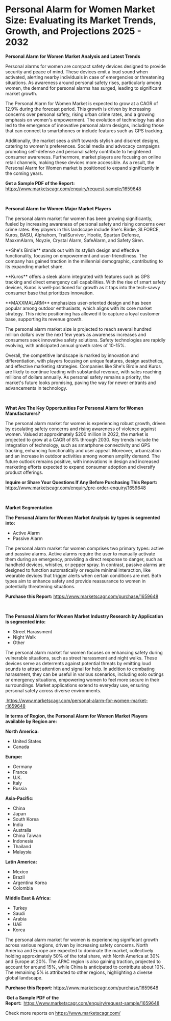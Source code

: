 <p><h1>Personal Alarm for Women Market Size: Evaluating its Market Trends, Growth, and Projections 2025 - 2032</h1></p><p><strong>Personal Alarm for Women Market Analysis and Latest Trends</strong></p>
<p><p>Personal alarms for women are compact safety devices designed to provide security and peace of mind. These devices emit a loud sound when activated, alerting nearby individuals in case of emergencies or threatening situations. As awareness around personal safety rises, particularly among women, the demand for personal alarms has surged, leading to significant market growth.</p><p>The Personal Alarm for Women Market is expected to grow at a CAGR of 12.9% during the forecast period. This growth is driven by increasing concerns over personal safety, rising urban crime rates, and a growing emphasis on women's empowerment. The evolution of technology has also led to the emergence of innovative personal alarm designs, including those that can connect to smartphones or include features such as GPS tracking.</p><p>Additionally, the market sees a shift towards stylish and discreet designs, catering to women's preferences. Social media and advocacy campaigns promoting self-defense and personal safety contribute to heightened consumer awareness. Furthermore, market players are focusing on online retail channels, making these devices more accessible. As a result, the Personal Alarm for Women market is positioned to expand significantly in the coming years.</p></p>
<p><strong>Get a Sample PDF of the Report:&nbsp;</strong> <a href="https://www.marketscagr.com/enquiry/request-sample/1659648?utm_campaign=2467&utm_medium=2&utm_source=Github&utm_content=ia&utm_term=04042025&utm_id=personal-alarm-for-women">https://www.marketscagr.com/enquiry/request-sample/1659648</a></p>
<p>&nbsp;</p>
<p><strong>Personal Alarm for Women Major Market Players</strong></p>
<p><p>The personal alarm market for women has been growing significantly, fueled by increasing awareness of personal safety and rising concerns over crime rates. Key players in this landscape include She's Birdie, SLFORCE, Kuros, BASU, Alphahom, TrailSurvivor, Hootie, Spartan Defense, MaxxmAlarm, Noyzie, Crystal Alarm, SafeAlarm, and Safety Siren.</p><p>**She's Birdie** stands out with its stylish design and effective functionality, focusing on empowerment and user-friendliness. The company has gained traction in the millennial demographic, contributing to its expanding market share.</p><p>**Kuros** offers a sleek alarm integrated with features such as GPS tracking and direct emergency call capabilities. With the rise of smart safety devices, Kuros is well-positioned for growth as it taps into the tech-savvy consumer base that prioritizes innovation.</p><p>**MAXXMALARM** emphasizes user-oriented design and has been popular among outdoor enthusiasts, which aligns with its core market strategy. This niche positioning has allowed it to capture a loyal customer base, supporting its revenue growth.</p><p>The personal alarm market size is projected to reach several hundred million dollars over the next few years as awareness increases and consumers seek innovative safety solutions. Safety technologies are rapidly evolving, with anticipated annual growth rates of 10-15%.</p><p>Overall, the competitive landscape is marked by innovation and differentiation, with players focusing on unique features, design aesthetics, and effective marketing strategies. Companies like She's Birdie and Kuros are likely to continue leading with substantial revenue, with sales reaching millions of dollars annually. As personal safety remains a priority, the market's future looks promising, paving the way for newer entrants and advancements in technology.</p></p>
<p>&nbsp;</p>
<p><strong>What Are The Key Opportunities For Personal Alarm for Women Manufacturers?</strong></p>
<p><p>The personal alarm market for women is experiencing robust growth, driven by escalating safety concerns and rising awareness of violence against women. Valued at approximately $200 million in 2022, the market is projected to grow at a CAGR of 8% through 2030. Key trends include the integration of technology, such as smartphone connectivity and GPS tracking, enhancing functionality and user appeal. Moreover, urbanization and an increase in outdoor activities among women amplify demand. The future outlook remains positive, with innovations in design and increased marketing efforts expected to expand consumer adoption and diversify product offerings.</p></p>
<p><strong>Inquire or Share Your Questions If Any Before Purchasing This Report:</strong> <a href="https://www.marketscagr.com/enquiry/pre-order-enquiry/1659648?utm_campaign=2467&utm_medium=2&utm_source=Github&utm_content=ia&utm_term=04042025&utm_id=personal-alarm-for-women">https://www.marketscagr.com/enquiry/pre-order-enquiry/1659648</a></p>
<p>&nbsp;</p>
<p><strong>Market Segmentation</strong></p>
<p><strong>The Personal Alarm for Women Market Analysis by types is segmented into:</strong></p>
<p><ul><li>Active Alarm</li><li>Passive Alarm</li></ul></p>
<p><p>The personal alarm market for women comprises two primary types: active and passive alarms. Active alarms require the user to manually activate them during an emergency, providing a direct response to danger, such as handheld devices, whistles, or pepper spray. In contrast, passive alarms are designed to function automatically or require minimal interaction, like wearable devices that trigger alerts when certain conditions are met. Both types aim to enhance safety and provide reassurance to women in potentially threatening situations.</p></p>
<p><strong>Purchase this Report:&nbsp;</strong><a href="https://www.marketscagr.com/purchase/1659648?utm_campaign=2467&utm_medium=2&utm_source=Github&utm_content=ia&utm_term=04042025&utm_id=personal-alarm-for-women">https://www.marketscagr.com/purchase/1659648</a></p>
<p>&nbsp;</p>
<p><strong>The Personal Alarm for Women Market Industry Research by Application is segmented into:</strong></p>
<p><ul><li>Street Harassment</li><li>Night Walk</li><li>Other</li></ul></p>
<p><p>The personal alarm market for women focuses on enhancing safety during vulnerable situations, such as street harassment and night walks. These devices serve as deterrents against potential threats by emitting loud sounds to attract attention and signal for help. In addition to combating harassment, they can be useful in various scenarios, including solo outings or emergency situations, empowering women to feel more secure in their surroundings. Market applications extend to everyday use, ensuring personal safety across diverse environments.</p></p>
<p><a href="https://www.marketscagr.com/personal-alarm-for-women-market-r1659648?utm_campaign=2467&utm_medium=2&utm_source=Github&utm_content=ia&utm_term=04042025&utm_id=personal-alarm-for-women">&nbsp;https://www.marketscagr.com/personal-alarm-for-women-market-r1659648</a></p>
<p><strong>In terms of Region, the Personal Alarm for Women Market Players available by Region are:</strong></p>
<p>
    <p> <strong> North America: </strong>
        <ul>
            <li>United States</li>
            <li>Canada</li>
        </ul>
        </p> 
    <p> <strong> Europe: </strong>
        <ul>
            <li>Germany</li>
            <li>France</li>
            <li>U.K.</li>
            <li>Italy</li>
            <li>Russia</li>
        </ul>
        </p> 
    <p> <strong> Asia-Pacific: </strong>
        <ul>
            <li>China</li>
            <li>Japan</li>
            <li>South Korea</li>
            <li>India</li>
            <li>Australia</li>
            <li>China Taiwan</li>
            <li>Indonesia</li>
            <li>Thailand</li>
            <li>Malaysia</li>
        </ul>
        </p> 
    <p> <strong> Latin America: </strong>
        <ul>
            <li>Mexico</li>
            <li>Brazil</li>
            <li>Argentina Korea</li>
            <li>Colombia</li>
        </ul>
        </p> 
    <p> <strong> Middle East & Africa: </strong>
        <ul>
            <li>Turkey</li>
            <li>Saudi</li>
            <li>Arabia</li>
            <li>UAE</li>
            <li>Korea</li>
        </ul>
    </p>
    </p>
<p><p>The personal alarm market for women is experiencing significant growth across various regions, driven by increasing safety concerns. North America and Europe are expected to dominate the market, collectively holding approximately 50% of the total share, with North America at 30% and Europe at 20%. The APAC region is also gaining traction, projected to account for around 15%, while China is anticipated to contribute about 10%. The remaining 5% is attributed to other regions, highlighting a diverse global landscape.</p></p>
<p><strong>Purchase this Report: </strong><a href="https://www.marketscagr.com/purchase/1659648?utm_campaign=2467&utm_medium=2&utm_source=Github&utm_content=ia&utm_term=04042025&utm_id=personal-alarm-for-women">https://www.marketscagr.com/purchase/1659648</a></p>
<p>&nbsp;<strong>Get a Sample PDF of the Report:&nbsp;&nbsp;</strong><a href="https://www.marketscagr.com/enquiry/request-sample/1659648?utm_campaign=2467&utm_medium=2&utm_source=Github&utm_content=ia&utm_term=04042025&utm_id=personal-alarm-for-women">https://www.marketscagr.com/enquiry/request-sample/1659648</a></p>
<p><strong></strong></p>
<p>Check more reports on <a href="https://www.marketscagr.com/?utm_campaign=2467&utm_medium=2&utm_source=Github&utm_content=ia&utm_term=04042025&utm_id=personal-alarm-for-women">https://www.marketscagr.com/</a></p>